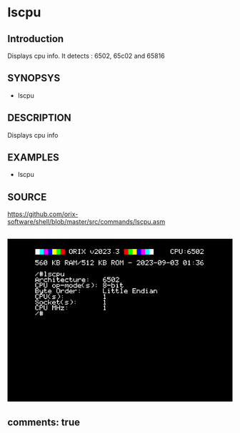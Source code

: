 # lscpu

## Introduction

Displays cpu info. It detects : 6502, 65c02 and 65816

## SYNOPSYS

+ lscpu

## DESCRIPTION

Displays cpu info

## EXAMPLES

+ lscpu

## SOURCE

https://github.com/orix-software/shell/blob/master/src/commands/lscpu.asm

![lscpu](imgs/lscpu.png)
---
comments: true
---
